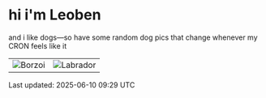 # hi i'm Leoben

and i like dogs—so have some random dog pics that change whenever my CRON feels like it

|  |  |
|--------|----------|
| ![Borzoi](https://random-dog-vercel.vercel.app/api/random-borzoi?v=1749547775) | ![Labrador](https://random-dog-vercel.vercel.app/api/random-labrador?v=1749547775) |

Last updated: 2025-06-10 09:29 UTC
